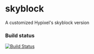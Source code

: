 # skyblock
A customized Hypixel's skyblock version

### Build status
[![Build Status](https://travis-ci.com/cadox8/skyblock.svg?branch=master)](https://travis-ci.com/cadox8/skyblock)